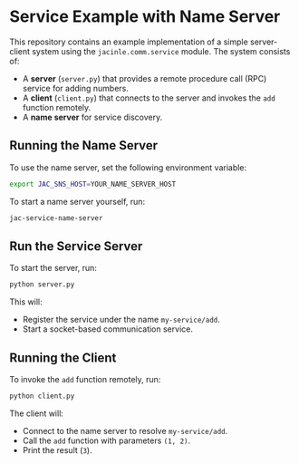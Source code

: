 # Service Example with Name Server

This repository contains an example implementation of a simple server-client system using the `jacinle.comm.service` module. The system consists of:

- A **server** (`server.py`) that provides a remote procedure call (RPC) service for adding numbers.
- A **client** (`client.py`) that connects to the server and invokes the `add` function remotely.
- A **name server** for service discovery.

## Running the Name Server
To use the name server, set the following environment variable:

```sh
export JAC_SNS_HOST=YOUR_NAME_SERVER_HOST
```

To start a name server yourself, run:

```sh
jac-service-name-server
```

## Run the Service Server

To start the server, run:

```sh
python server.py
```

This will:
- Register the service under the name `my-service/add`.
- Start a socket-based communication service.

## Running the Client

To invoke the `add` function remotely, run:

```sh
python client.py
```

The client will:
- Connect to the name server to resolve `my-service/add`.
- Call the `add` function with parameters `(1, 2)`.
- Print the result (`3`).

